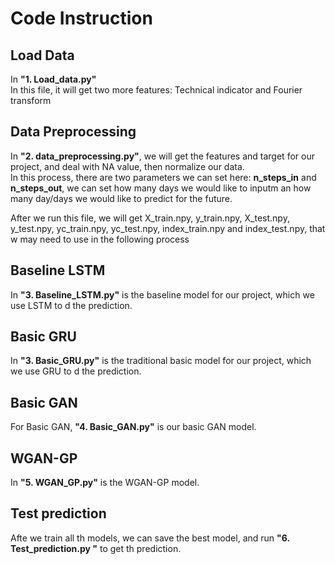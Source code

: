
# Code Instruction

## Load Data
In **"1. Load_data.py"**  
In this file, it will get two more features: Technical indicator and Fourier transform

## Data Preprocessing
In **"2. data_preprocessing.py"**, we will get the features and target for our project, and deal with NA value, then normalize our data.  
In this process, there are two parameters we can set here: **n_steps_in** and **n_steps_out**, we can set how many days we would like to inputm an how many day/days we would like to predict for the future.  

After we run this file, we will get X_train.npy, y_train.npy, X_test.npy, y_test.npy, yc_train.npy, yc_test.npy, index_train.npy and index_test.npy, that w may need to use in the following process


## Baseline LSTM
In **"3. Baseline_LSTM.py"** is the baseline model for our project, which we use LSTM to d the prediction.

## Basic GRU
In **"3. Basic_GRU.py"** is the traditional basic model for our project, which we use GRU to d the prediction.

## Basic GAN
For Basic GAN, **"4. Basic_GAN.py"** is our basic GAN model.

## WGAN-GP
In **"5. WGAN_GP.py"** is the WGAN-GP model.

## Test prediction

Afte we train all th models, we can save the best model, and run **"6. Test_prediction.py "** to get th prediction.
